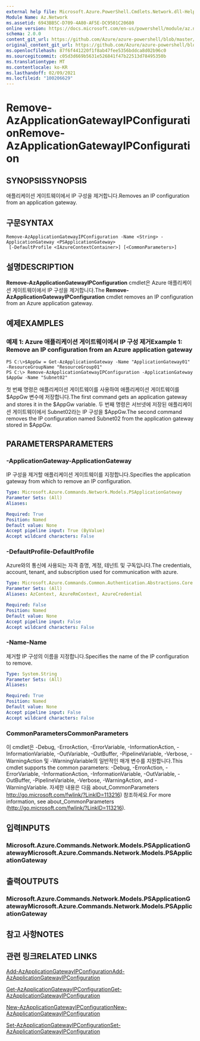 ```yaml
---
external help file: Microsoft.Azure.PowerShell.Cmdlets.Network.dll-Help.xml
Module Name: Az.Network
ms.assetid: 6943BB5C-D709-4A80-AF5E-DC9501C20680
online version: https://docs.microsoft.com/en-us/powershell/module/az.network/remove-azapplicationgatewayipconfiguration
schema: 2.0.0
content_git_url: https://github.com/Azure/azure-powershell/blob/master/src/Network/Network/help/Remove-AzApplicationGatewayIPConfiguration.md
original_content_git_url: https://github.com/Azure/azure-powershell/blob/master/src/Network/Network/help/Remove-AzApplicationGatewayIPConfiguration.md
ms.openlocfilehash: 87f6f441220f1f8ab47fee5356bddca8d02b96c0
ms.sourcegitcommit: c05d3d669b5631e526841f47b22513d78495350b
ms.translationtype: MT
ms.contentlocale: ko-KR
ms.lasthandoff: 02/09/2021
ms.locfileid: "100206629"
---
```

# <span data-ttu-id="d286a-101">Remove-AzApplicationGatewayIPConfiguration</span><span class="sxs-lookup"><span data-stu-id="d286a-101">Remove-AzApplicationGatewayIPConfiguration</span></span>

## <span data-ttu-id="d286a-102">SYNOPSIS</span><span class="sxs-lookup"><span data-stu-id="d286a-102">SYNOPSIS</span></span>
<span data-ttu-id="d286a-103">애플리케이션 게이트웨이에서 IP 구성을 제거합니다.</span><span class="sxs-lookup"><span data-stu-id="d286a-103">Removes an IP configuration from an application gateway.</span></span>

## <span data-ttu-id="d286a-104">구문</span><span class="sxs-lookup"><span data-stu-id="d286a-104">SYNTAX</span></span>

```
Remove-AzApplicationGatewayIPConfiguration -Name <String> -ApplicationGateway <PSApplicationGateway>
 [-DefaultProfile <IAzureContextContainer>] [<CommonParameters>]
```

## <span data-ttu-id="d286a-105">설명</span><span class="sxs-lookup"><span data-stu-id="d286a-105">DESCRIPTION</span></span>
<span data-ttu-id="d286a-106">**Remove-AzApplicationGatewayIPConfiguration** cmdlet은 Azure 애플리케이션 게이트웨이에서 IP 구성을 제거합니다.</span><span class="sxs-lookup"><span data-stu-id="d286a-106">The **Remove-AzApplicationGatewayIPConfiguration** cmdlet removes an IP configuration from an Azure application gateway.</span></span>

## <span data-ttu-id="d286a-107">예제</span><span class="sxs-lookup"><span data-stu-id="d286a-107">EXAMPLES</span></span>

### <span data-ttu-id="d286a-108">예제 1: Azure 애플리케이션 게이트웨이에서 IP 구성 제거</span><span class="sxs-lookup"><span data-stu-id="d286a-108">Example 1: Remove an IP configuration from an Azure application gateway</span></span>
```
PS C:\>$AppGw = Get-AzApplicationGateway -Name "ApplicationGateway01" -ResourceGroupName "ResourceGroup01"
PS C:\> Remove-AzApplicationGatewayIPConfiguration -ApplicationGateway $AppGw -Name "Subnet02"
```

<span data-ttu-id="d286a-109">첫 번째 명령은 애플리케이션 게이트웨이를 사용하여 애플리케이션 게이트웨이를 $AppGw 변수에 저장합니다.</span><span class="sxs-lookup"><span data-stu-id="d286a-109">The first command gets an application gateway and stores it in the $AppGw variable.</span></span>
<span data-ttu-id="d286a-110">두 번째 명령은 서브넷에 저장된 애플리케이션 게이트웨이에서 Subnet02라는 IP 구성을 $AppGw.</span><span class="sxs-lookup"><span data-stu-id="d286a-110">The second command removes the IP configuration named Subnet02 from the application gateway stored in $AppGw.</span></span>

## <span data-ttu-id="d286a-111">PARAMETERS</span><span class="sxs-lookup"><span data-stu-id="d286a-111">PARAMETERS</span></span>

### <span data-ttu-id="d286a-112">-ApplicationGateway</span><span class="sxs-lookup"><span data-stu-id="d286a-112">-ApplicationGateway</span></span>
<span data-ttu-id="d286a-113">IP 구성을 제거할 애플리케이션 게이트웨이를 지정합니다.</span><span class="sxs-lookup"><span data-stu-id="d286a-113">Specifies the application gateway from which to remove an IP configuration.</span></span>

```yaml
Type: Microsoft.Azure.Commands.Network.Models.PSApplicationGateway
Parameter Sets: (All)
Aliases:

Required: True
Position: Named
Default value: None
Accept pipeline input: True (ByValue)
Accept wildcard characters: False
```

### <span data-ttu-id="d286a-114">-DefaultProfile</span><span class="sxs-lookup"><span data-stu-id="d286a-114">-DefaultProfile</span></span>
<span data-ttu-id="d286a-115">Azure와의 통신에 사용되는 자격 증명, 계정, 테넌트 및 구독입니다.</span><span class="sxs-lookup"><span data-stu-id="d286a-115">The credentials, account, tenant, and subscription used for communication with azure.</span></span>

```yaml
Type: Microsoft.Azure.Commands.Common.Authentication.Abstractions.Core.IAzureContextContainer
Parameter Sets: (All)
Aliases: AzContext, AzureRmContext, AzureCredential

Required: False
Position: Named
Default value: None
Accept pipeline input: False
Accept wildcard characters: False
```

### <span data-ttu-id="d286a-116">-Name</span><span class="sxs-lookup"><span data-stu-id="d286a-116">-Name</span></span>
<span data-ttu-id="d286a-117">제거할 IP 구성의 이름을 지정합니다.</span><span class="sxs-lookup"><span data-stu-id="d286a-117">Specifies the name of the IP configuration to remove.</span></span>

```yaml
Type: System.String
Parameter Sets: (All)
Aliases:

Required: True
Position: Named
Default value: None
Accept pipeline input: False
Accept wildcard characters: False
```

### <span data-ttu-id="d286a-118">CommonParameters</span><span class="sxs-lookup"><span data-stu-id="d286a-118">CommonParameters</span></span>
<span data-ttu-id="d286a-119">이 cmdlet은 -Debug, -ErrorAction, -ErrorVariable, -InformationAction, -InformationVariable, -OutVariable, -OutBuffer, -PipelineVariable, -Verbose, -WarningAction 및 -WarningVariable의 일반적인 매개 변수를 지원합니다.</span><span class="sxs-lookup"><span data-stu-id="d286a-119">This cmdlet supports the common parameters: -Debug, -ErrorAction, -ErrorVariable, -InformationAction, -InformationVariable, -OutVariable, -OutBuffer, -PipelineVariable, -Verbose, -WarningAction, and -WarningVariable.</span></span> <span data-ttu-id="d286a-120">자세한 내용은 다음 about_CommonParameters http://go.microsoft.com/fwlink/?LinkID=113216) 참조하세요.</span><span class="sxs-lookup"><span data-stu-id="d286a-120">For more information, see about_CommonParameters (http://go.microsoft.com/fwlink/?LinkID=113216).</span></span>

## <span data-ttu-id="d286a-121">입력</span><span class="sxs-lookup"><span data-stu-id="d286a-121">INPUTS</span></span>

### <span data-ttu-id="d286a-122">Microsoft.Azure.Commands.Network.Models.PSApplicationGateway</span><span class="sxs-lookup"><span data-stu-id="d286a-122">Microsoft.Azure.Commands.Network.Models.PSApplicationGateway</span></span>

## <span data-ttu-id="d286a-123">출력</span><span class="sxs-lookup"><span data-stu-id="d286a-123">OUTPUTS</span></span>

### <span data-ttu-id="d286a-124">Microsoft.Azure.Commands.Network.Models.PSApplicationGateway</span><span class="sxs-lookup"><span data-stu-id="d286a-124">Microsoft.Azure.Commands.Network.Models.PSApplicationGateway</span></span>

## <span data-ttu-id="d286a-125">참고 사항</span><span class="sxs-lookup"><span data-stu-id="d286a-125">NOTES</span></span>

## <span data-ttu-id="d286a-126">관련 링크</span><span class="sxs-lookup"><span data-stu-id="d286a-126">RELATED LINKS</span></span>

[<span data-ttu-id="d286a-127">Add-AzApplicationGatewayIPConfiguration</span><span class="sxs-lookup"><span data-stu-id="d286a-127">Add-AzApplicationGatewayIPConfiguration</span></span>](./Add-AzApplicationGatewayIPConfiguration.md)

[<span data-ttu-id="d286a-128">Get-AzApplicationGatewayIPConfiguration</span><span class="sxs-lookup"><span data-stu-id="d286a-128">Get-AzApplicationGatewayIPConfiguration</span></span>](./Get-AzApplicationGatewayIPConfiguration.md)

[<span data-ttu-id="d286a-129">New-AzApplicationGatewayIPConfiguration</span><span class="sxs-lookup"><span data-stu-id="d286a-129">New-AzApplicationGatewayIPConfiguration</span></span>](./New-AzApplicationGatewayIPConfiguration.md)

[<span data-ttu-id="d286a-130">Set-AzApplicationGatewayIPConfiguration</span><span class="sxs-lookup"><span data-stu-id="d286a-130">Set-AzApplicationGatewayIPConfiguration</span></span>](./Set-AzApplicationGatewayIPConfiguration.md)


